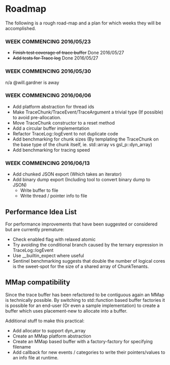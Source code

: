 # Roadmap
The following is a rough road-map and a plan for which weeks they will be
accomplished.

### WEEK COMMENCING 2016/05/23

- <strike>Finish test coverage of trace buffer</strike> Done 2016/05/27
- <strike>Add tests for Trace log</strike> Done 2016/05/27

### WEEK COMMENCING 2016/05/30

n/a @will.gardner is away

### WEEK COMMENCING 2016/06/06

- Add platform abstraction for thread ids
- Make TraceChunk/TraceEvent/TraceArgument a trivial type (If possible) to
avoid pre-allocation.
- Move TraceChunk constructor to a reset method
- Add a circular buffer implementation
- Refactor TraceLog::logEvent to not duplicate code
- Add benchmarking for chunk sizes (By templating the TraceChunk on the
base type of the chunk itself, ie. std::array vs gsl_p::dyn_array)
- Add benchmarking for tracing speed

### WEEK COMMENCING 2016/06/13

- Add chunked JSON export (Which takes an iterator)
- Add binary dump export (Including tool to convert binary dump to JSON)
  - Write buffer to file
  - Write thread / pointer info to file

## Performance Idea List

For performance improvements that have been suggested or considered but are
currently premature:

- Check enabled flag with relaxed atomic
- Try avoiding the conditional branch caused by the ternary expression in
TraceLog::logEvent
- Use \__builtin_expect where useful
- Sentinel benchmarking suggests that double the number of logical cores
is the sweet-spot for the size of a shared array of ChunkTenants.

## MMap compatibility

Since the trace buffer has been refactored to be contiguous again an MMap is
technically possible. By switching to std::function based buffer factories it
is possible for an end-user (Or even a sample implementation) to create a buffer
which uses placement-new to allocate into a buffer. 

Additional stuff to make this practical:

 - Add allocator to support dyn_array
 - Create an MMap platform abstraction
 - Create an MMap based buffer with a factory-factory for specifying filename
 - Add callback for new events / categories to write their pointers/values to
 an info file at runtime.
